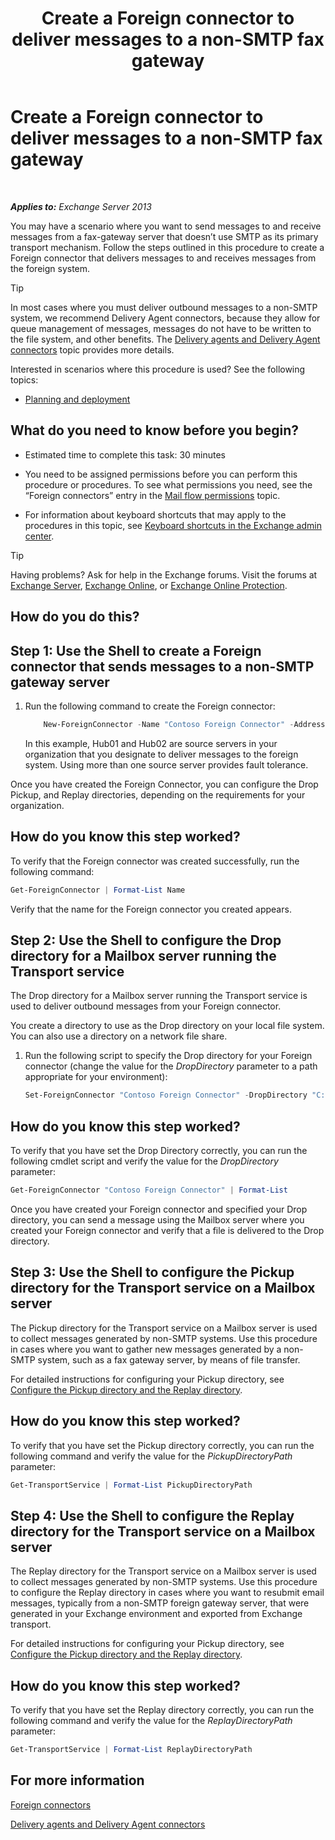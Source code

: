 ﻿---
title: 'Create a Foreign connector to deliver messages to a non-SMTP fax gateway'
TOCTitle: Create a Foreign connector to deliver messages to a non-SMTP fax gateway
ms:assetid: 589db487-3c4c-409a-92e3-c78dd8f639b6
ms:mtpsurl: https://technet.microsoft.com/en-us/library/JJ710163(v=EXCHG.150)
ms:contentKeyID: 49369578
ms.date: 12/09/2016
mtps_version: v=EXCHG.150
---

# Create a Foreign connector to deliver messages to a non-SMTP fax gateway

 

_**Applies to:** Exchange Server 2013_


You may have a scenario where you want to send messages to and receive messages from a fax-gateway server that doesn’t use SMTP as its primary transport mechanism. Follow the steps outlined in this procedure to create a Foreign connector that delivers messages to and receives messages from the foreign system.


> [!TIP]
> In most cases where you must deliver outbound messages to a non-SMTP system, we recommend Delivery Agent connectors, because they allow for queue management of messages, messages do not have to be written to the file system, and other benefits. The <A href="delivery-agents-and-delivery-agent-connectors-exchange-2013-help.md">Delivery agents and Delivery Agent connectors</A> topic provides more details.



Interested in scenarios where this procedure is used? See the following topics:

  - [Planning and deployment](planning-and-deployment-for-exchange-2013-installation-instructions.md)

## What do you need to know before you begin?

  - Estimated time to complete this task: 30 minutes

  - You need to be assigned permissions before you can perform this procedure or procedures. To see what permissions you need, see the “Foreign connectors” entry in the [Mail flow permissions](mail-flow-permissions-exchange-2013-help.md) topic.

  - For information about keyboard shortcuts that may apply to the procedures in this topic, see [Keyboard shortcuts in the Exchange admin center](keyboard-shortcuts-in-the-exchange-admin-center-exchange-online-protection-help.md).


> [!TIP]
> Having problems? Ask for help in the Exchange forums. Visit the forums at <A href="https://go.microsoft.com/fwlink/p/?linkid=60612">Exchange Server</A>, <A href="https://go.microsoft.com/fwlink/p/?linkid=267542">Exchange Online</A>, or <A href="https://go.microsoft.com/fwlink/p/?linkid=285351">Exchange Online Protection</A>.



## How do you do this?

## Step 1: Use the Shell to create a Foreign connector that sends messages to a non-SMTP gateway server

1.  Run the following command to create the Foreign connector:
    
    ```powershell
        New-ForeignConnector -Name "Contoso Foreign Connector" -AddressSpaces "X400:c=US;a=Fabrikam;P=Contoso;5" -SourceTransportServers Hub01,Hub02
    ```
    
    In this example, Hub01 and Hub02 are source servers in your organization that you designate to deliver messages to the foreign system. Using more than one source server provides fault tolerance.

Once you have created the Foreign Connector, you can configure the Drop Pickup, and Replay directories, depending on the requirements for your organization.

## How do you know this step worked?

To verify that the Foreign connector was created successfully, run the following command:

```powershell
Get-ForeignConnector | Format-List Name
```

Verify that the name for the Foreign connector you created appears.

## Step 2: Use the Shell to configure the Drop directory for a Mailbox server running the Transport service

The Drop directory for a Mailbox server running the Transport service is used to deliver outbound messages from your Foreign connector.

You create a directory to use as the Drop directory on your local file system. You can also use a directory on a network file share.

1.  Run the following script to specify the Drop directory for your Foreign connector (change the value for the *DropDirectory* parameter to a path appropriate for your environment):
    
    ```powershell
    Set-ForeignConnector "Contoso Foreign Connector" -DropDirectory "C:\Drop Directory"
    ```

## How do you know this step worked?

To verify that you have set the Drop Directory correctly, you can run the following cmdlet script and verify the value for the *DropDirectory* parameter:

```powershell
Get-ForeignConnector "Contoso Foreign Connector" | Format-List
```

Once you have created your Foreign connector and specified your Drop directory, you can send a message using the Mailbox server where you created your Foreign connector and verify that a file is delivered to the Drop directory.

## Step 3: Use the Shell to configure the Pickup directory for the Transport service on a Mailbox server

The Pickup directory for the Transport service on a Mailbox server is used to collect messages generated by non-SMTP systems. Use this procedure in cases where you want to gather new messages generated by a non-SMTP system, such as a fax gateway server, by means of file transfer.

For detailed instructions for configuring your Pickup directory, see [Configure the Pickup directory and the Replay directory](configure-the-pickup-directory-and-the-replay-directory-exchange-2013-help.md).

## How do you know this step worked?

To verify that you have set the Pickup directory correctly, you can run the following command and verify the value for the *PickupDirectoryPath* parameter:

```powershell
Get-TransportService | Format-List PickupDirectoryPath
```

## Step 4: Use the Shell to configure the Replay directory for the Transport service on a Mailbox server

The Replay directory for the Transport service on a Mailbox server is used to collect messages generated by non-SMTP systems. Use this procedure to configure the Replay directory in cases where you want to resubmit email messages, typically from a non-SMTP foreign gateway server, that were generated in your Exchange environment and exported from Exchange transport.

For detailed instructions for configuring your Pickup directory, see [Configure the Pickup directory and the Replay directory](configure-the-pickup-directory-and-the-replay-directory-exchange-2013-help.md).

## How do you know this step worked?

To verify that you have set the Replay directory correctly, you can run the following command and verify the value for the *ReplayDirectoryPath* parameter:

```powershell
Get-TransportService | Format-List ReplayDirectoryPath
```

## For more information

[Foreign connectors](foreign-connectors-exchange-2013-help.md)

[Delivery agents and Delivery Agent connectors](delivery-agents-and-delivery-agent-connectors-exchange-2013-help.md)

